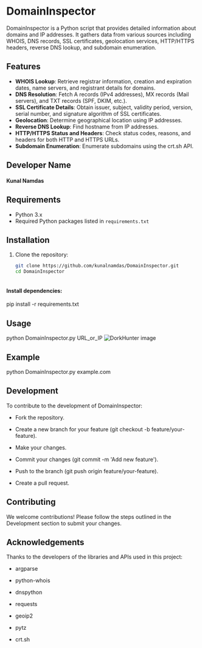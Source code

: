 # DomainInspector

DomainInspector is a Python script that provides detailed information about domains and IP addresses. It gathers data from various sources including WHOIS, DNS records, SSL certificates, geolocation services, HTTP/HTTPS headers, reverse DNS lookup, and subdomain enumeration.

## Features

- **WHOIS Lookup**: Retrieve registrar information, creation and expiration dates, name servers, and registrant details for domains.
- **DNS Resolution**: Fetch A records (IPv4 addresses), MX records (Mail servers), and TXT records (SPF, DKIM, etc.).
- **SSL Certificate Details**: Obtain issuer, subject, validity period, version, serial number, and signature algorithm of SSL certificates.
- **Geolocation**: Determine geographical location using IP addresses.
- **Reverse DNS Lookup**: Find hostname from IP addresses.
- **HTTP/HTTPS Status and Headers**: Check status codes, reasons, and headers for both HTTP and HTTPS URLs.
- **Subdomain Enumeration**: Enumerate subdomains using the crt.sh API.


## Developer Name
#### Kunal Namdas

## Requirements

- Python 3.x
- Required Python packages listed in `requirements.txt`

## Installation

1. Clone the repository:
   ```bash
   git clone https://github.com/kunalnamdas/DomainInspector.git
   cd DomainInspector
   


#### Install dependencies:

pip install -r requirements.txt


## Usage

python DomainInspector.py URL_or_IP
![DorkHunter image](image.png)


## Example

python DomainInspector.py example.com


## Development

To contribute to the development of DomainInspector:

- Fork the repository.

- Create a new branch for your feature (git checkout -b feature/your-feature).

- Make your changes.

- Commit your changes (git commit -m 'Add new feature').

- Push to the branch (git push origin feature/your-feature).

- Create a pull request.

## Contributing

We welcome contributions! Please follow the steps outlined in the Development section to submit your changes.


## Acknowledgements

Thanks to the developers of the libraries and APIs used in this project:

- argparse

- python-whois

- dnspython

- requests

- geoip2

- pytz

- crt.sh



